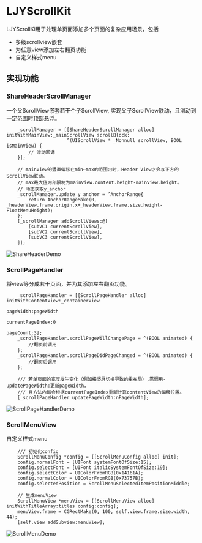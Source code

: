 # LJYScrollKit
LJYScrollKi用于处理单页面添加多个页面的复杂应用场景，包括
 - 多级scrollview嵌套
 - 为任意view添加左右翻页功能
 - 自定义样式menu

## 实现功能
### ShareHeaderScrollManager
一个父ScrollView嵌套若干个子ScrollView, 实现父子ScrollView联动，且滑动到一定范围时顶部悬浮。

```objc
    _scrollManager = [[ShareHeaderScrollManager alloc] initWithMainView:_mainScrollView scrollBlock:
                      ^(UIScrollView * _Nonnull scrollView, BOOL isMainView) {
        // 滑动回调
    }];
    
    // mainView的竖直偏移在min~max的范围内时，Header View才会与下方的ScrollView联动。
    // max最大值内部限制为mainView.content.height-mainView.height。
    // 动态获取y_anchor
    _scrollManager.update_y_anchor = ^AnchorRange{
        return AnchorRangeMake(0, _headerView.frame.origin.x+_headerView.frame.size.height-FloatMenuHeight);
    };
    [_scrollManager addScrollViews:@[
        [subVC1 currentScrollView],
        [subVC2 currentScrollView],
        [subVC3 currentScrollView],
    ]];
```

![ShareHeaderDemo](https://user-images.githubusercontent.com/10485682/170923492-3b68158c-33a7-472f-8c6b-f029ba1c280b.gif)

### ScrollPageHandler
将view等分成若干页面，并为其添加左右翻页功能。

```objc
    _scrollPageHandler = [[ScrollPageHandler alloc] initWithContentView:_containerView 
                                                              pageWidth:pageWidth 
                                                       currentPageIndex:0 
                                                              pageCount:3];
    _scrollPageHandler.scrollPageWillChangePage = ^(BOOL animated) {
        //翻页前调用
    };
    _scrollPageHandler.scrollPageDidPageChanged = ^(BOOL animated) {
        //翻页后调用
    };
    
    /// 若单页面的宽度发生变化（例如横竖屏切换导致的重布局）,需调用-updatePageWidth:更新pageWidth，
    /// 且方法内部会根据currentPageIndex重新计算contentView的偏移位置。
    [_scrollPageHandler updatePageWidth:nPageWidth];
```

![ScrollPageHandlerDemo](https://user-images.githubusercontent.com/10485682/170923091-3468dffc-c3ef-455c-accf-6e8b85be9275.gif)

### ScrollMenuView
自定义样式menu

```objc
    /// 初始化config
    ScrollMenuConfig *config = [[ScrollMenuConfig alloc] init];
    config.normalFont = [UIFont systemFontOfSize:15];
    config.selectFont = [UIFont italicSystemFontOfSize:19];
    config.selectColor = UIColorFromRGB(0x14161A);
    config.normalColor = UIColorFromRGB(0x73757B);
    config.selectedPosition = ScrollMenuSelectedItemPositionMiddle;
    
    // 生成menuView
    ScrollMenuView *menuView = [[ScrollMenuView alloc] initWithTitleArray:titles config:config];
    menuView.frame = CGRectMake(0, 100, self.view.frame.size.width, 44);
    [self.view addSubview:menuView];
```

![ScrollMenuDemo](https://user-images.githubusercontent.com/10485682/170922754-99fbe598-de4c-463e-ae11-3fcc4d45165c.gif)
